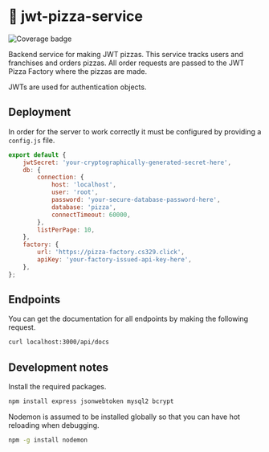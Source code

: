 # 🍕 jwt-pizza-service

![Coverage badge](https://badge.cs329.click/badge/SamGwilliamStudent/jwtpizzaservicecoverage?label=Coverage&value=$coverage%25&color=$color)

Backend service for making JWT pizzas. This service tracks users and franchises and orders pizzas. All order requests are passed to the JWT Pizza Factory where the pizzas are made.

JWTs are used for authentication objects.

## Deployment

In order for the server to work correctly it must be configured by providing a `config.js` file.

```js
export default {
	jwtSecret: 'your-cryptographically-generated-secret-here',
	db: {
		connection: {
			host: 'localhost',
			user: 'root',
			password: 'your-secure-database-password-here',
			database: 'pizza',
			connectTimeout: 60000,
		},
		listPerPage: 10,
	},
	factory: {
		url: 'https://pizza-factory.cs329.click',
		apiKey: 'your-factory-issued-api-key-here',
	},
};
```

## Endpoints

You can get the documentation for all endpoints by making the following request.

```sh
curl localhost:3000/api/docs
```

## Development notes

Install the required packages.

```sh
npm install express jsonwebtoken mysql2 bcrypt
```

Nodemon is assumed to be installed globally so that you can have hot reloading when debugging.

```sh
npm -g install nodemon
```
